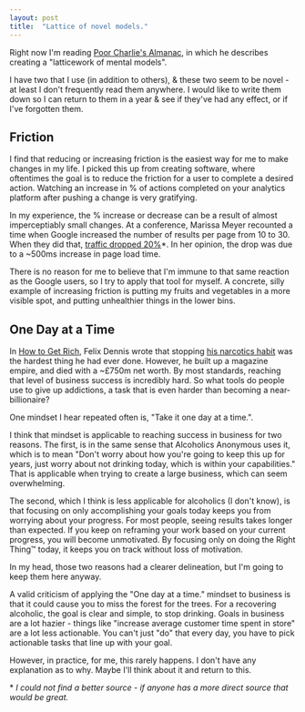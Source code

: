 ```yaml
---
layout: post
title:  "Lattice of novel models."
---
```


Right now I'm reading [Poor Charlie's Almanac](https://www.amazon.com/Poor-Charlies-Almanack-Charles-Expanded/dp/1578645018), in which he describes creating a "latticework of mental models".

I have two that I use (in addition to others), & these two seem to be novel - at least I don't frequently read them anywhere. I would like to write them down so I can return to them in a year & see if they've had any effect, or if I've forgotten them.

## Friction
I find that reducing or increasing friction is the easiest way for me to make changes in my life. I picked this up from creating software, where oftentimes the goal is to reduce the friction for a user to complete a desired action. Watching an increase in % of actions completed on your analytics platform after pushing a change is very gratifying.

In my experience, the % increase or decrease can be a result of almost imperceptiably small changes. At a conference, Marissa Meyer recounted a time when Google increased the number of results per page from 10 to 30. When they did that, [traffic dropped 20%](http://glinden.blogspot.com/2006/11/marissa-mayer-at-web-20.html)*. In her opinion, the drop was due to a ~500ms increase in page load time.

There is no reason for me to believe that I'm immune to that same reaction as the Google users, so I try to apply that tool for myself. A concrete, silly example of increasing friction is putting my fruits and vegetables in a more visible spot, and putting unhealthier things in the lower bins.

## One Day at a Time

In [How to Get Rich](https://www.amazon.com/How-Get-Rich-Greatest-Entrepreneurs/dp/1591842719), Felix Dennis wrote that stopping [his narcotics habit](http://www.mirror.co.uk/news/uk-news/felix-dennis-devouring-crack-cocaine-3786302) was the hardest thing he had ever done. However, he built up a magazine empire, and died with a ~£750m net worth. By most standards, reaching that level of business success is incredibly hard. So what tools do people use to give up addictions, a task that is even harder than becoming a near-billionaire?

One mindset I hear repeated often is, "Take it one day at a time.".

I think that mindset is applicable to reaching success in business for two reasons. The first, is in the same sense that Alcoholics Anonymous uses it, which is to mean "Don't worry about how you're going to keep this up for years, just worry about not drinking today, which is within your capabilities." That is applicable when trying to create a large business, which can seem overwhelming.

The second, which I think is less applicable for alcoholics (I don't know), is that focusing on only accomplishing your goals today keeps you from worrying about your progress. For most people, seeing results takes longer than expected. If you keep on reframing your work based on your current progress, you will become unmotivated. By focusing only on doing the Right Thing™ today, it keeps you on track without loss of motivation.

In my head, those two reasons had a clearer delineation, but I'm going to keep them here anyway.

A valid criticism of applying the "One day at a time." mindset to business is that it could cause you to miss the forest for the trees. For a recovering alcoholic, the goal is clear and simple, to stop drinking. Goals in business are a lot hazier - things like "increase average customer time spent in store" are a lot less actionable. You can't just "do" that every day, you have to pick actionable tasks that line up with your goal.

However, in practice, for me, this rarely happens. I don't have any explanation as to why. Maybe I'll think about it and return to this.

\* _I could not find a better source - if anyone has a more direct source that would be great._
